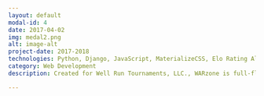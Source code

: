 ```yaml
---
layout: default
modal-id: 4
date: 2017-04-02
img: medal2.png
alt: image-alt
project-date: 2017-2018
technologies: Python, Django, JavaScript, MaterializeCSS, Elo Rating Algorithm, REST API, machine learning, genetic algorithms, Stripe API, Twilio API, AJAX
category: Web Development
description: Created for Well Run Tournaments, LLC., WARzone is full-fledged wrestling event management software. It features custom weight-adjusted Elo rating algorithm for ranking wrestlers, REST APIs for consumption by mobile apps, autocomplete search functionality, and payment processing and live text notifications for end users. It uses genetic algorithms to optimize the matchmaking algorithm for pairing wrestlers (using the weight-adjusted Elo rating as one of several inputs) in <a href="https://www.chess.com/blog/News/welcome-to-the-arena-a-new-kind-of-chess-tournament">"arena" style tournaments</a>.

---
```

